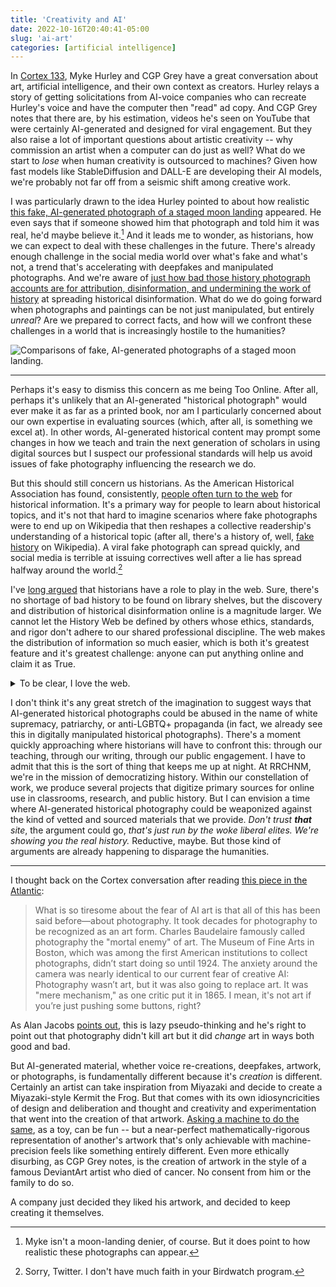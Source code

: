 ```yaml
---
title: 'Creativity and AI'
date: 2022-10-16T20:40:41-05:00
slug: 'ai-art'
categories: [artificial intelligence]
---
```


In [Cortex 133](https://www.relay.fm/cortex/133), Myke Hurley and CGP Grey have a great conversation about art, artificial intelligence, and their own context as creators. Hurley relays a story of getting solicitations from AI-voice companies who can recreate Hurley's voice and have the computer then "read" ad copy. And CGP Grey notes that there are, by his estimation, videos he's seen on YouTube that were certainly AI-generated and designed for viral engagement. But they also raise a lot of important questions about artistic creativity -- why commission an artist when a computer can do just as well? What do we start to *lose* when human creativity is outsourced to machines? Given how fast models like StableDiffusion and DALL-E are developing their AI models, we're probably not far off from a seismic shift among creative work.

I was particularly drawn to the idea Hurley pointed to about how realistic [this fake, AI-generated photograph of a staged moon landing](https://twitter.com/fabianstelzer/status/1561019215754280963?s=21&t=XBZ4yIJBGjF9T9VRHqXDMQ) appeared. He even says that if someone showed him that photograph and told him it was real, he'd maybe believe it.[^1] And it leads me to wonder, as historians, how we can expect to deal with these challenges in the future. There's already enough challenge in the social media world over what's fake and what's not, a trend that's accelerating with deepfakes and manipulated photographs. And we're aware of [just how bad those history photograph accounts are for attribution, disinformation, and undermining the work of history](https://slate.com/human-interest/2014/02/historyinpics-historicalpics-history-pics-why-the-wildly-popular-twitter-accounts-are-bad-for-history.html) at spreading historical disinformation. What do we do going forward when photographs and paintings can be not just manipulated, but entirely *unreal*? Are we prepared to correct facts, and how will we confront these challenges in a world that is increasingly hostile to the humanities?

![Comparisons of fake, AI-generated photographs of a staged moon landing.](/assets/images/fake-moon-landing.jpeg)

[^1]: Myke isn't a moon-landing denier, of course. But it does point to how realistic these photographs can appear.

---

Perhaps it's easy to dismiss this concern as me being Too Online. After all, perhaps it's unlikely that an AI-generated "historical photograph" would ever make it as far as a printed book, nor am I particularly concerned about our own expertise in evaluating sources (which, after all, is something we excel at). In other words, AI-generated historical content may prompt some changes in how we teach and train the next generation of scholars in using digital sources but I suspect our professional standards will help us avoid issues of fake photography influencing the research we do. 

But this should still concern us historians. As the American Historical Association has found, consistently, [people often turn to the web](https://www.historians.org/research-and-publications/history-the-past-and-public-culture-results-from-a-national-survey/3-where-do-people-get-their-history) for historical information. It's a primary way for people to learn about historical topics, and it's not that hard to imagine scenarios where fake photographs were to end up on Wikipedia that then reshapes a collective readership's understanding of a historical topic (after all, there's a history of, well, [fake history](https://www.theatlantic.com/technology/archive/2012/05/how-the-professor-who-fooled-wikipedia-got-caught-by-reddit/257134/) on Wikipedia). A viral fake photograph can spread quickly, and social media is terrible at issuing correctives well after a lie has spread halfway around the world.[^2]

[^2]: Sorry, Twitter. I don't have much faith in your Birdwatch program.

I've [long argued](https://jasonheppler.org/2008/11/08/open-source-scholarship-and-why-history-should-be-open-source/) that historians have a role to play in the web. Sure, there's no shortage of bad history to be found on library shelves, but the discovery and distribution of historical disinformation online is a magnitude larger. We cannot let the History Web be defined by others whose ethics, standards, and rigor don't adhere to our shared professional discipline. The web makes the distribution of information so much easier, which is both it's greatest feature and it's greatest challenge: anyone can put anything online and claim it as True. 

<details>
  <summary>To be clear, I love the web. </summary>
  <p>I wrote about that <a href="https://jasonheppler.org/2019/11/30/indieweb/">love of the web</a> not all that long ago. I work professionally on the web and love the chance to get to shape it. I <a href="https://foundation.mozilla.org/en/">work with organizations</a> who are likewise deeply concerned about the health of the Internet but believe in its promise. So while I have concerns at times about the ease of which disinformation can spread online, I still remain committed to the web as an idea. What I hate is what large companies have done to the web.</p>
</details>

I don't think it's any great stretch of the imagination to suggest ways that AI-generated historical photographs could be abused in the name of white supremacy, patriarchy, or anti-LGBTQ+ propaganda (in fact, we already see this in digitally manipulated historical photographs). There's a moment quickly approaching where historians will have to confront this: through our teaching, through our writing, through our public engagement. I have to admit that this is the sort of thing that keeps me up at night. At RRCHNM, we're in the mission of democratizing history. Within our constellation of work, we produce several projects that digitize primary sources for online use in classrooms, research, and public history. But I can envision a time where AI-generated historical photography could be weaponized against the kind of vetted and sourced materials that we provide. *Don't trust **that** site*, the argument could go, *that's just run by the woke liberal elites. We're showing you the real history.* Reductive, maybe. But those kind of arguments are already happening to disparage the humanities.

---

I thought back on the Cortex conversation after reading [this piece in the Atlantic](https://www.theatlantic.com/technology/archive/2022/09/ai-art-generators-future/671568/): 

> What is so tiresome about the fear of AI art is that all of this has been said before—about photography. It took decades for photography to be recognized as an art form. Charles Baudelaire famously called photography the "mortal enemy" of art. The Museum of Fine Arts in Boston, which was among the first American institutions to collect photographs, didn’t start doing so until 1924. The anxiety around the camera was nearly identical to our current fear of creative AI: Photography wasn’t art, but it was also going to replace art. It was "mere mechanism," as one critic put it in 1865. I mean, it's not art if you’re just pushing some buttons, right? 

As Alan Jacobs [points out](https://blog.ayjay.org/comparisons-are-odorous/), this is lazy pseudo-thinking and he's right to point out that photography didn't kill art but it did *change* art in ways both good and bad.

But AI-generated material, whether voice re-creations, deepfakes, artwork, or photographs, is fundamentally different because it's *creation* is different. Certainly an artist can take inspiration from Miyazaki and decide to create a Miyazaki-style Kermit the Frog. But that comes with its own idiosyncricities of design and deliberation and thought and creativity and experimentation that went into the creation of that artwork. [Asking a machine to do the same](https://twitter.com/HvnsLstAngel/status/1531507803017269254?s=20&t=xTZnG1efgroHBp6aV4bzjA), as a toy, can be fun -- but a near-perfect mathematically-rigorous representation of another's artwork that's only achievable with machine-precision feels like something entirely different. Even more ethically disurbing, as CGP Grey notes, is the creation of artwork in the style of a famous DeviantArt artist who died of cancer. No consent from him or the family to do so. 

A company just decided they liked his artwork, and decided to keep creating it themselves.
